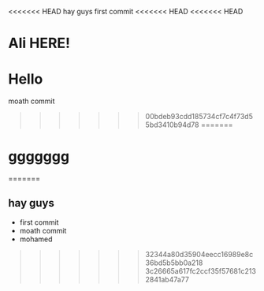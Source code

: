 <<<<<<< HEAD
hay guys
first commit
<<<<<<< HEAD
<<<<<<< HEAD

# Ali HERE!
Hello
=======
moath commit
>>>>>>> 00bdeb93cdd185734cf7c4f73d55bd3410b94d78
=======



# ggggggg
=======
## hay guys
- first commit
- moath commit
- mohamed
>>>>>>> 32344a80d35904eecc16989e8c36bd5b5bb0a218
>>>>>>> 3c26665a617fc2ccf35f57681c2132841ab47a77
